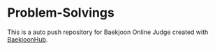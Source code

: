 # Problem-Solvings
This is a auto push repository for Baekjoon Online Judge created with [BaekjoonHub](https://github.com/BaekjoonHub/BaekjoonHub).
